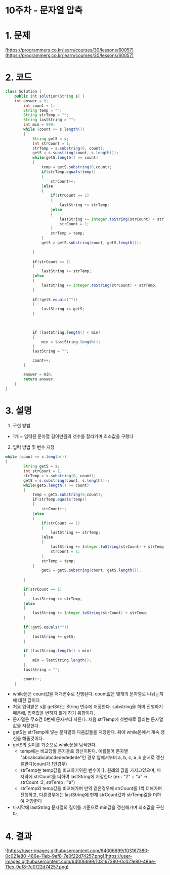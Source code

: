 # 10주차 - 문자열 압축

# 1. 문제

[https://programmers.co.kr/learn/courses/30/lessons/60057](https://programmers.co.kr/learn/courses/30/lessons/60057)

# 2. 코드

```java
class Solution {
    public int solution(String s) {
    int answer = 0;
		int count = 1;
		String temp = "";
		String strTemp = "";
		String lastString = "";
		int min = 999;
		while (count <= s.length())
		{
			String getS = s;
			int strCount = 1;
			strTemp = s.substring(0, count);
			getS = s.substring(count, s.length());
			while(getS.length() >= count)
			{
				temp = getS.substring(0,count);
				if(strTemp.equals(temp))
				{
					strCount++;
				}else
				{
					if(strCount == 1)
					{
						lastString += strTemp;
					}else
					{
						lastString += Integer.toString(strCount) + strTemp;
						strCount = 1;
					}
					strTemp = temp;
				}
				getS = getS.substring(count, getS.length());
				
			}
			
			if(strCount == 1)
			{
				lastString += strTemp;
			}else
			{
				lastString += Integer.toString(strCount) + strTemp;
			}
			
			if(!getS.equals(""))
			{
				lastString += getS;
			}
					
			

			if (lastString.length() < min)
			{
				min = lastString.length();
			}
			lastString = "";

			count++;
		}

		answer = min;
		return answer;
    }
}
```

# 3. 설명

1. 구현 방법
- 1개 ~ 입력된 문자열 길이만큼의 갯수를 잘라가며 최소값을 구했다

2.  입력 방법 및 변수 지정

```java
while (count <= s.length())
{
		String getS = s;
		int strCount = 1;
		strTemp = s.substring(0, count);
		getS = s.substring(count, s.length());
		while(getS.length() >= count)
		{
			temp = getS.substring(0,count);
			if(strTemp.equals(temp))
			{
				strCount++;
			}else
			{
				if(strCount == 1)
				{
					lastString += strTemp;
				}else
				{
					lastString += Integer.toString(strCount) + strTemp;
					strCount = 1;
				}
				strTemp = temp;
			}
				getS = getS.substring(count, getS.length());
				
		}
			
		if(strCount == 1)
		{
			lastString += strTemp;
		}else
		{
			lastString += Integer.toString(strCount) + strTemp;
		}
			
		if(!getS.equals(""))
		{
			lastString += getS;
		}
		
		if (lastString.length() < min)
		{
			min = lastString.length();
		}
		lastString = "";

		count++;
	}
```

- while문은 count값을 매개변수로 진행된다. count값은 몇개의 문자열로 나뉘는지에 대한 값이다
- 처음 입력받은 s를 getS라는 String 변수에 저장한다. substring을 하며 진행하기때문에, 입력값을 변하지 않게 하기 위함이다.
- 문자열은 무조건 0번째 문자부터 자른다. 처음 strTemp에 첫번째로 잘리는 문자열값을 저장한다.
- getS는 strTemp에 넣는 문자열의 다음값들을 저장한다. 뒤에 while문에서 계속 갱신을 해줄것이다.
- getS의 길이를 기준으로 while문을 탐색한다.
    - temp에는 비교당할 문자들로 갱신이된다. 예를들어 문자열 "abcabcabcabcdedededede"인 경우 앞에서부터 a, b, c, a ,b 순서로 갱신을한다(count가 1인경우)
    - strTemp는 temp값을 비교하기위한 변수이다. 원래의 값을 가지고있으며, 마지막에 strCount를 더하여 lastString에 저장한다 (ex : "2" + "a"   → strCount :2, strTemp : "a")
    - strTemp와 temp값을 비교해가며 만약 같은경우에 strCount를 1씩 더해가며 진행하고, 다른경우에는 lastString에 현재 strCount값과 strTemp값을 더하여 저장한다
- 마지막에 lastString 문자열의 길이를 기준으로 min값을 갱신해가며 최소값을 구한다.

# 4. 결과

![https://user-images.githubusercontent.com/64006699/103167380-0c021e80-486e-11eb-9ef8-7e0f22d74257.png](https://user-images.githubusercontent.com/64006699/103167380-0c021e80-486e-11eb-9ef8-7e0f22d74257.png)